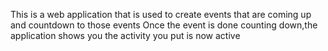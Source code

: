 This is a web application that is used to create events that are coming up and countdown to those events
Once the event is done counting down,the application shows you the activity you put is now active
